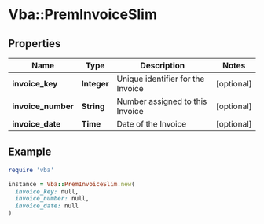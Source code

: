# Vba::PremInvoiceSlim

## Properties

| Name | Type | Description | Notes |
| ---- | ---- | ----------- | ----- |
| **invoice_key** | **Integer** | Unique identifier for the Invoice | [optional] |
| **invoice_number** | **String** | Number assigned to this Invoice | [optional] |
| **invoice_date** | **Time** | Date of the Invoice | [optional] |

## Example

```ruby
require 'vba'

instance = Vba::PremInvoiceSlim.new(
  invoice_key: null,
  invoice_number: null,
  invoice_date: null
)
```

